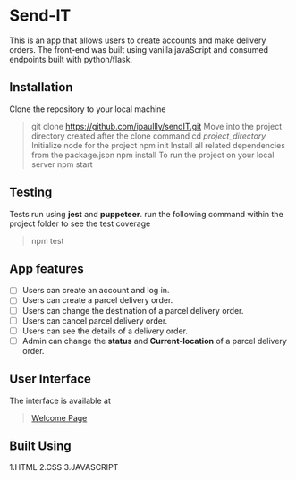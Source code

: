 


# Send-IT  
This is an app that allows users to create accounts and make delivery orders. The front-end was built using vanilla javaScript and consumed endpoints built with python/flask.

## Installation
Clone the repository to your local machine
> git clone https://github.com/ipaullly/sendIT.git
Move into the project directory created after the clone command
> cd *project_directory*
Initialize node for the project
> npm init
Install all related dependencies from the package.json
> npm install
To run the project on your local server
> npm start

## Testing
Tests run using **jest** and **puppeteer**. run the following command within the project folder to see the test coverage
> npm test

## App features
- [ ] Users can create an account and log in.
- [ ] Users can create a parcel delivery order.
- [ ] Users can change the destination of a parcel delivery order.
- [ ] Users can cancel parcel delivery order.
- [ ] Users can see the details of a delivery order.
- [ ] Admin can change the **status** and **Current-location** of a parcel delivery order.

## User Interface
The interface is available at
> [Welcome Page](https://ipaullly.github.io/sendIT/index.html)

## Built Using
1.HTML
2.CSS
3.JAVASCRIPT
